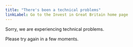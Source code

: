 ```yaml
---
title: "There's been a technical problems"
linkLabel: Go to the Invest in Great Britain home page
---
```


Sorry, we are experiencing technical problems.

Please try again in a few moments.
